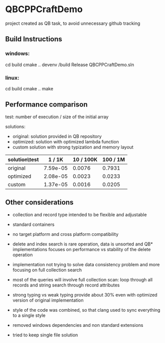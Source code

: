 # QBCPPCraftDemo

project created as QB task, to avoid unnecessary github tracking

## Build Instructions

### windows:
cd build
cmake ..
devenv /build Release QBCPPCraftDemo.sln

### linux:
cd build
cmake ..
make

## Performance comparison

test: number of execution / size of the initial array

solutions:
 - original: solution provided in QB repository
 - optimized: solution with optimized lambda function
 - custom solution with strong typization and memory layout


solution\test  | 1 / 1K    | 10 / 100K | 100 / 1M
---------------|-----------|-----------|----------
original       | 7.59e-05  | 0.0076    | 0.7931 
optimized      | 2.08e-05  | 0.0023    | 0.0233
custom         | 1.37e-05  | 0.0016    | 0.0205

## Other considerations

- collection and record type intended to be flexible and adjustable 
- standard containers
- no target platform and cross platform compatibility
- delete and index search is rare operation, data is unsorted and QB* implementations focuses on performance vs stability of the delete operation
- implementation not trying to solve data consistency problem and more focusing on full collection search
- most of the queries will involve full collection scan: loop through all records and string search through record attributes

- strong typing vs weak typing provide about 30% even with optimized version of original implementation
- style of the code was combined, so that clang used to sync everything to a single style
- removed windows dependencies and non standard extensions
- tried to keep single file solution
